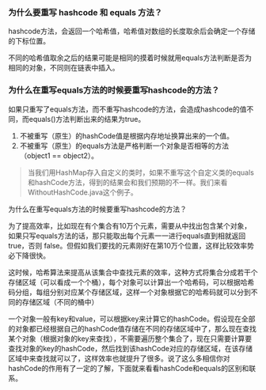 ### 为什么要重写 hashcode 和 equals 方法？

hashcode方法，会返回一个哈希值，哈希值对数组的长度取余后会确定一个存储的下标位置。

不同的哈希值取余之后的结果可能是相同的摸着时候就用equals方法判断是否为相同的对象，不同则在链表中插入。

### 为什么在重写equals方法的时候要重写hashcode的方法？

如果只重写了equals方法，而不重写hashcode的方法，会造成hashcode的值不同，而equals()方法判断出来的结果为true。

1. 不被重写（原生）的hashCode值是根据内存地址换算出来的一个值。
2.    不被重写（原生）的equals方法是严格判断一个对象是否相等的方法（object1 == object2）。

> 当我们用HashMap存入自定义的类时，如果不重写这个自定义类的equals和hashCode方法，得到的结果会和我们预期的不一样。我们来看WithoutHashCode.java这个例子。

为什么在重写equals方法的时候要重写hashcode的方法？

为了提高效率，比如现在有个集合有10万个元素，需要从中找出包含某个对象，如果只写equals方法的话，那只能取出每个元素一一进行equals直到相就返回true，否则 false。但假如我们要找的元素刚好在第10万个位置，这样比较效率势必下降很快。

这时候，哈希算法来提高从该集合中查找元素的效率，这种方式将集合分成若干个存储区域（可以看成一个个桶），每个对象可以计算出一个哈希码，可以根据哈希码分组，每组分别对应某个存储区域，这样一个对象根据它的哈希码就可以分到不同的存储区域（不同的桶中）

一个对象一般有key和value，可以根据key来计算它的hashCode。假设现在全部的对象都已经根据自己的hashCode值存储在不同的存储区域中了，那么现在查找某个对象（根据对象的key来查找），不需要遍历整个集合了，现在只需要计算要查找对象的key的hashCode，然后找到该hashCode对应的存储区域，在该存储区域中来查找就可以了，这样效率也就提升了很多。说了这么多相信你对hashCode的作用有了一定的了解，下面就来看看hashCode和equals的区别和联系。
